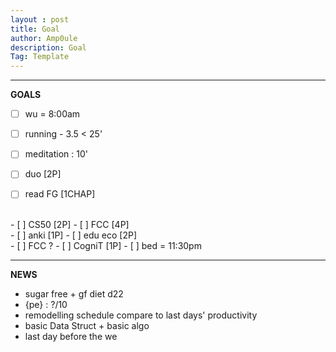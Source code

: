 ```yaml
---
layout : post
title: Goal
author: Amp0ule
description: Goal
Tag: Template
---
```


****
**GOALS**

- [ ] wu = 8:00am
- [ ] running - 3.5 < 25'  
- [ ] meditation : 10'
- [ ] duo [2P]
- [ ] read FG [1CHAP]


<br/>
- [ ] CS50 [2P] 
- [ ] FCC  [4P]


<br/>
- [ ] anki [1P]
- [ ] edu eco [2P]


<br/>
- [ ] FCC ?
- [ ] CogniT [1P]
- [ ] bed = 11:30pm

*****
**NEWS**

- sugar free + gf diet d22
- {pe} : ?/10
- remodelling schedule compare to last days' productivity
- basic Data Struct + basic algo
- last day before the we